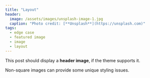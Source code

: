 ```yaml
---
title: "Layout"
header:
  image: /assets/images/unsplash-image-1.jpg
  caption: "Photo credit: [**Unsplash**](https://unsplash.com)"
tags:
  - edge case
  - featured image
  - image
  - layout
---
```


This post should display a **header image**, if the theme supports it.

Non-square images can provide some unique styling issues.

<div id="gitalk-container"></div>

<script type="text/javascript">
  window.onload = function() {
    var rawPath = window.location.pathname;
    var pageId = md5(rawPath);  // 生成固定长度的哈希字符串
    
    var gitalk = new Gitalk({
      clientID: 'Ov23livLCw69zvvmm6ZD',
      clientSecret: '575ec7359cdcc9fa81ea3addd623f85f4c468737',
      repo: 'comments',
      owner: 'steakdream',
      admin: ['steakdream'],
      id: pageId,  // 使用处理后的 pageId
      distractionFreeMode: false,
      debug: true
    });
    gitalk.render('gitalk-container');
  }
</script>
